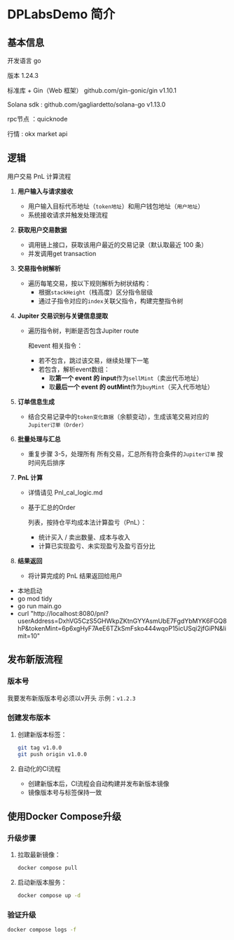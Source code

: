# DPLabsDemo 简介

## 基本信息

开发语言 go

版本 1.24.3

标准库 + Gin（Web 框架） github.com/gin-gonic/gin v1.10.1

Solana sdk : github.com/gagliardetto/solana-go v1.13.0

rpc节点 ：quicknode

行情 : okx market api

## 逻辑

用户交易 PnL 计算流程

1. **用户输入与请求接收**

   - 用户输入目标代币地址（`token地址`）和用户钱包地址（`用户地址`）
   - 系统接收请求并触发处理流程

2. **获取用户交易数据**

   - 调用链上接口，获取该用户最近的交易记录（默认取最近 100 条）
   - 并发调用get transaction

3. **交易指令树解析**

   - 遍历每笔交易，按以下规则解析为树状结构：
     - 根据`stackHeight`（栈高度）区分指令层级
     - 通过子指令对应的`index`关联父指令，构建完整指令树

4. **Jupiter 交易识别与关键信息提取**

   - 遍历指令树，判断是否包含Jupiter route

     和event 相关指令：

     - 若不包含，跳过该交易，继续处理下一笔
     - 若包含，解析event数组：
       - 取**第一个 event 的 input**作为`sellMint`（卖出代币地址）
       - 取**最后一个 event 的 outMint**作为`buyMint`（买入代币地址）

5. **订单信息生成**

   - 结合交易记录中的`token变化数据`（余额变动），生成该笔交易对应的`Jupiter订单（Order）`

6. **批量处理与汇总**

   - 重复步骤 3-5，处理所有 所有交易，汇总所有符合条件的`Jupiter订单`
     按时间先后排序

7. **PnL 计算**
   - 详情请见 Pnl_cal_logic.md
   - 基于汇总的Order

     列表，按持仓平均成本法计算盈亏（PnL）：

     - 统计买入 / 卖出数量、成本与收入
     - 计算已实现盈亏、未实现盈亏及盈亏百分比

8. **结果返回**

   - 将计算完成的 PnL 结果返回给用户

- 本地启动
- go mod tidy
- go run main.go
- curl "http://localhost:8080/pnl?userAddress=DxhVG5CzS5GHWkpZKtnGYYAsmUbE7FgdYbMYK6FGQ8hP&tokenMint=6p6xgHyF7AeE6TZkSmFsko444wqoP15icUSqi2jfGiPN&limit=10"

## 发布新版流程

### 版本号

我要发布新版版本号必须以v开头
示例：`v1.2.3`

### 创建发布版本

1. 创建新版本标签：

   ```bash
   git tag v1.0.0
   git push origin v1.0.0
   ```

2. 自动化的CI流程
   - 创建新版本后，CI流程会自动构建并发布新版本镜像
   - 镜像版本号与标签保持一致

## 使用Docker Compose升级

### 升级步骤

1. 拉取最新镜像：

   ```bash
   docker compose pull
   ```

2. 启动新版本服务：

   ```bash
   docker compose up -d
   ```

### 验证升级

```bash
docker compose logs -f
```
